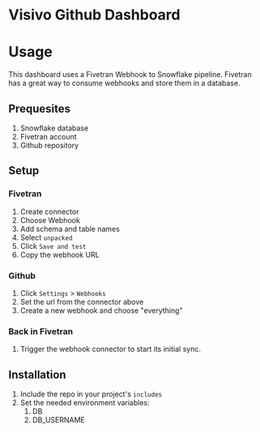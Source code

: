 # Visivo Github Dashboard

# Usage

This dashboard uses a Fivetran Webhook to Snowflake pipeline.  Fivetran has a great way to consume webhooks and store them in a database.

## Prequesites

1. Snowflake database
2. Fivetran account
3. Github repository

## Setup

### Fivetran

1. Create connector
2. Choose Webhook
3. Add schema and table names
4. Select `unpacked`  
5. Click `Save and test`
6. Copy the webhook URL

### Github

1. Click `Settings` > `Webhooks`
1. Set the url from the connector above
2. Create a new webhook and choose "everything"

### Back in Fivetran

1. Trigger the webhook connector to start its initial sync.

## Installation

1. Include the repo in your project's `includes`
2. Set the needed environment variables:
   1. DB
   2. DB_USERNAME